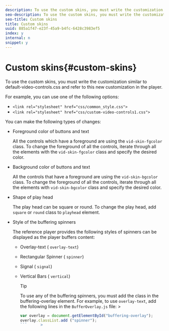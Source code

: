 ```yaml
---
description: To use the custom skins, you must write the customization similar to default-video-controls.css and refer to this new customization in the player.
seo-description: To use the custom skins, you must write the customization similar to default-video-controls.css and refer to this new customization in the player.
seo-title: Custom skins
title: Custom skins
uuid: 885a1f47-e23f-45a9-b4fc-6428c3983ef5
index: y
internal: n
snippet: y
---
```


# Custom skins{#custom-skins}

To use the custom skins, you must write the customization similar to default-video-controls.css and refer to this new customization in the player.

For example, you can use one of the following options:

* `<link rel="stylesheet" href="css/common_style.css">` 
* `<link rel="stylesheet" href="css/custom-video-controls1.css">`

You can make the following types of changes:

* Foreground color of buttons and text

  All the controls which have a foreground are using the `vid-skin-fgcolor` class. To change the foreground of all the controls, iterate through all the elements with the `vid-skin-fgcolor` class and specify the desired color. 
* Background color of buttons and text

  All the controls that have a foreground are using the `vid-skin-bgcolor` class. To change the foreground of all the controls, iterate through all the elements with `vid-skin-bgcolor` class and specify the desired color. 
* Shape of play head

  The play head can be square or round. To change the play head, add `square` or `round` class to `playhead` element. 
* Style of the buffering spinners

  The reference player provides the following styles of spinners can be displayed as the player buffers content:

    * Overlay-text ( `overlay-text`) 
    * Rectangular Spinner ( `spinner`) 
    * Signal ( `signal`) 
    * Vertical Bars ( `vertical`)     
    
      >[!TIP]
      >
      >To use any of the buffering spinners, you must add the class in the buffering-overlay element. For example, to use `overlay-text`, add the following lines in the `BufferOverlay.js` file:       >
      >
      >```js      >
      >var overlay = document.getElementById("buffering-overlay"); 
      >overlay.classList.add ("spinner");
      >```      >
      >


